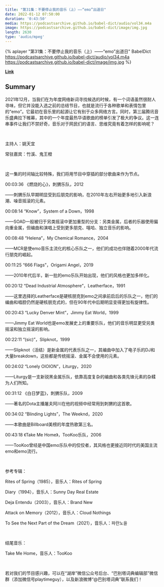```yaml
---
title: "第31集：不要停止我的音乐（上）——“emo”出道日"
date: 2022-01-12 07:50:00
duration: '0:43:50'
media: https://podcastsarchive.github.io/babel-dict/audio/vol34.m4a
image: https://podcastsarchive.github.io/babel-dict/image/img.jpg
length: 2630
type: 'audio/mpeg'
---
```


{% aplayer "第31集：不要停止我的音乐（上）——“emo”出道日" BabelDict  https://podcastsarchive.github.io/babel-dict/audio/vol34.m4a https://podcastsarchive.github.io/babel-dict/image/img.jpg %}

**[Link](https://www.xiaoyuzhoufm.com/episode/61de8a58ad6743705a53c769)**

## Summary
<p>2021年12月，当我们在为年度网络新词寻找候选的时候，有一个词语虽然很耐人寻味，但它并没能入选之前的总结节目，也就是流行于各种歌单和表情包里的“emo”。它最初在音乐里的起源让它有别于众多网络方言。同时，第三届腾讯音乐盛典拉下帷幕，其中的一个年度最热华语歌曲的榜单引发了极大的争议。这一连串事件让我们不禁好奇，音乐对于网民们的语言、思维究竟有着怎样的影响呢？</p><p><br /></p><p>主持人：姚天宜</p><p>常驻嘉宾：竹溪、鬼王橙</p><p><br /></p><p>这一集的时间轴比较特殊，我们将用节目中穿插的部分歌曲来作为节点。</p><p>00:03:36 《燃烧的心》，刺猬乐队，2012</p><p>——刺猬乐队早期明显受到后朋克的影响，在2010年左右开始更多地引入新浪潮、噪音摇滚的元素。</p><p>00:08:14 “Know”，System of a Down，1998</p><p>——SOAD一般被归于另类摇滚中更加重型的分支：另类金属，后者的乐器使用偏向重金属，但编曲和演唱上受到更多朋克、嘻哈、独立音乐的影响。</p><p>00:08:48 “Helena”，My Chemical Romance，2004</p><p>——MCR是使emo音乐主流化的核心乐队之一，他们的成功也伴随着2000年代流行朋克的崛起。</p><p>00:11:25 “666 Flags”，Origami Angel，2019</p><p>——2010年代后半，新一批的emo乐队开始出现，他们的风格也更加多样化。</p><p>00:20:12 “Dead Industrial Atmosphere”，Leatherface，1991</p><p>——这里选择的Leatherface是硬核朋克到emo之间承前启后的乐队之一，他们的编曲和唱腔仍然是硬核朋克式的，但在90年代中后期明显变得更加有旋律性。</p><p>00:20:43 “Lucky Denver Mint”，Jimmy Eat World，1999</p><p>——Jimmy Eat World也是emo发展史上的重要乐队，他们的音乐明显更受另类摇滚和独立摇滚的影响。</p><p>00:22:11 “(sic)”，Slipknot，1999</p><p>——Slipknot（活结）是新金属的代表乐队之一，其编曲中加入了电子乐的DJ和大量breakdown，这些都是传统摇滚、金属不会使用的元素。</p><p>00:24:02 “Lonely OIOION”，Liturgy，2020</p><p>——Liturgy是一支新锐黑金属乐队，依靠高度复杂的编曲和各类先锋元素的杂糅为人们所知。</p><p>00:31:12 《白日梦蓝》，刺猬乐队，2009</p><p>——著名的Dota主播屠夫阿川在他的视频中经常用到刺猬的这首歌。</p><p>00:34:02 “Blinding Lights”，The Weeknd，2020</p><p>——本歌曲是Billboard美榜的年度热歌第三名。</p><p>00:43:18 《Take Me Home》，TooKoo乐队，2006</p><p>——TooKoo曾经是中国emo乐队中的佼佼者，其风格也更接近同时代的美国主流emo和emo流行。</p><p><br /></p><p>参考专辑：</p><p>Rites of Spring（1985），音乐人：Rites of Spring</p><p>Diary（1994），音乐人：Sunny Day Real Estate</p><p>Deja Entendu（2003），音乐人：Brand New</p><p>Attack on Memory（2012），音乐人：Cloud Nothings</p><p>To See the Next Part of the Dream（2021），音乐人：파란노을</p><p><br /></p><p>结尾音乐：</p><p>Take Me Home，音乐人：TooKoo</p><p><br /></p><p>若对我们的节目感兴趣，可以在“湖岸”微信公众号后台、“巴别塔词典编辑部”微信群（添加微信号playtimeguy），以及新浪微博“@巴别塔词典”联系我们！</p>
    